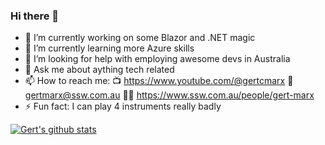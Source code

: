 ### Hi there 👋

- 🔭 I’m currently working on some Blazor and .NET magic
- 🌱 I’m currently learning more Azure skills
- 🤔 I’m looking for help with employing awesome devs in Australia
- 💬 Ask me about aything tech related
- 📫 How to reach me: 
    📺 https://www.youtube.com/@gertcmarx
    📧 gertmarx@ssw.com.au
    🧑‍💻 https://www.ssw.com.au/people/gert-marx
- ⚡ Fun fact: I can play 4 instruments really badly

[![Gert's github stats](https://github-readme-stats.vercel.app/api?username=marxoz&theme=dark)](https://github.com/marxoz/github-readme-stats)
<!--
**Marxoz/Marxoz** is a ✨ _special_ ✨ repository because its `README.md` (this file) appears on your GitHub profile.

Here are some ideas to get you started:

- 🔭 I’m currently working on ...
- 🌱 I’m currently learning ...
- 👯 I’m looking to collaborate on ...
- 🤔 I’m looking for help with ...
- 💬 Ask me about ...
- 📫 How to reach me: ...
- 😄 Pronouns: ...
- ⚡ Fun fact: ...
-->
